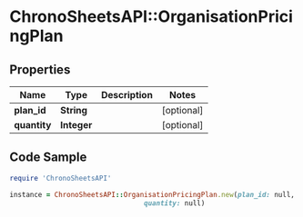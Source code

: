 # ChronoSheetsAPI::OrganisationPricingPlan

## Properties

Name | Type | Description | Notes
------------ | ------------- | ------------- | -------------
**plan_id** | **String** |  | [optional] 
**quantity** | **Integer** |  | [optional] 

## Code Sample

```ruby
require 'ChronoSheetsAPI'

instance = ChronoSheetsAPI::OrganisationPricingPlan.new(plan_id: null,
                                 quantity: null)
```


